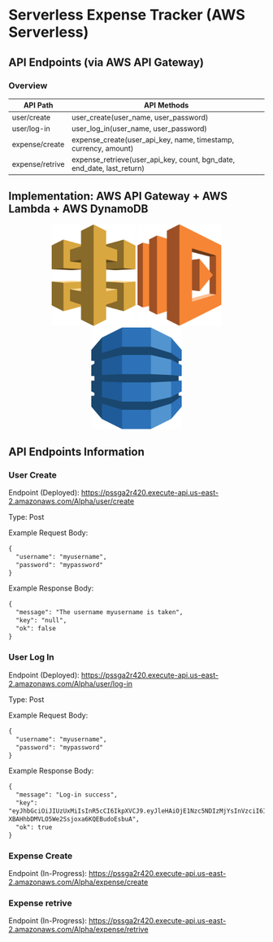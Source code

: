 # Serverless Expense Tracker (AWS Serverless)


## API Endpoints (via AWS API Gateway)

### Overview 

| API Path        | API Methods                                                               |
| --------------- | ------------------------------------------------------------------------- |
| user/create     | user_create(user_name, user_password)                                     |
| user/log-in     | user_log_in(user_name, user_password)                                     |
| expense/create  | expense_create(user_api_key, name, timestamp, currency, amount)           |
| expense/retrive | expense_retrieve(user_api_key, count, bgn_date, end_date, last_return)    |

## Implementation: AWS API Gateway + AWS Lambda + AWS DynamoDB

<p align="center">
  <img src="readme_img/aws-api-gateway.svg" height="200" title="api-gateway">
  <img src="readme_img/aws-lambda.svg" height="200" title="lambda">
  <img src="readme_img/aws-dynamodb.svg" height="200" title="dymanodb">
</p>

## API Endpoints Information
### User Create 
Endpoint (Deployed): https://pssga2r420.execute-api.us-east-2.amazonaws.com/Alpha/user/create 

Type: Post

Example Request Body: 
```
{
  "username": "myusername",
  "password": "mypassword"
}
```

Example Response Body:
```
{
  "message": "The username myusername is taken",
  "key": "null",
  "ok": false
}
```

### User Log In 
Endpoint (Deployed): https://pssga2r420.execute-api.us-east-2.amazonaws.com/Alpha/user/log-in

Type: Post 

Example Request Body: 
```
{
  "username": "myusername",
  "password": "mypassword"
}
```

Example Response Body: 
```
{
  "message": "Log-in success",
  "key": "eyJhbGciOiJIUzUxMiIsInR5cCI6IkpXVCJ9.eyJleHAiOjE1Nzc5NDIzMjYsInVzciI6Im15dXNlcm5hbWUifQ.eAPpbK4Wo0DxV9I45p8WzKO6dNsEUBs1XUO1uIeVmngTEBivFHG-XBAHhbDMVLO5We2Ssjoxa6KQEBudoEsbuA",
  "ok": true
}
```

### Expense Create 
Endpoint (In-Progress): https://pssga2r420.execute-api.us-east-2.amazonaws.com/Alpha/expense/create

### Expense retrive 
Endpoint (In-Progress): https://pssga2r420.execute-api.us-east-2.amazonaws.com/Alpha/expense/retrive
